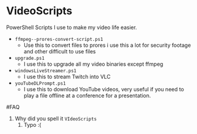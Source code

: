 # VideoScripts
PowerShell Scripts I use to make my video life easier.

- `ffmpeg--prores-convert-script.ps1`
	- Use this to convert files to prores i use this a lot for security footage and other difficult to use files
- `upgrade.ps1`
	- I use this to upgrade all my video binaries except ffmpeg
- `windowsLiveStreamer.ps1`
	- I use this to stream Twitch into VLC
- `youTubeDLPrompt.ps1`
	- I use this to download YouTube videos, very useful if you need to play a file offline at a conference for a presentation.

#FAQ
1. Why did you spell it `VIdeoScripts`
	1. Typo :(
